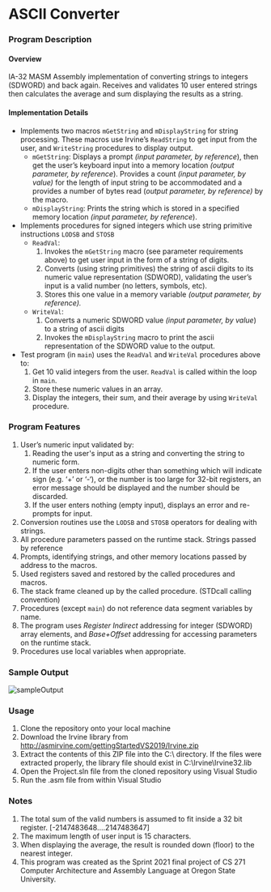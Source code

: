 # **ASCII Converter**
### **Program Description**
#### **Overview**

IA-32 MASM Assembly implementation of converting strings to integers (SDWORD) and back again.  Receives and validates 10 user entered strings then calculates the average and sum displaying the results as a string.

#### **Implementation Details** 
-   Implements two macros `mGetString` and `mDisplayString` for string processing. These macros use Irvine’s  `ReadString`  to get input from the user, and  `WriteString`  procedures to display output.
    -   `mGetString`: Displays a prompt  _(input parameter, by reference_), then get the user’s keyboard input into a memory location  _(output parameter, by reference_). Provides a count  _(input parameter, by value)_  for the length of input string to be accommodated and a provides a number of bytes read (_output parameter, by reference)_  by the macro.
    -   `mDisplayString`: Prints the string which is stored in a specified memory location  _(input parameter, by reference_).
-   Implements procedures for signed integers which use string primitive instructions `LODSB` and `STOSB`
    -   `ReadVal`:
        1.  Invokes the  `mGetString`  macro (see parameter requirements above) to get user input in the form of a string of digits.
        2.  Converts (using string primitives) the string of ascii digits to its numeric value representation (SDWORD), validating the user’s input is a valid number (no letters, symbols, etc).
        3.  Stores this one value in a memory variable  _(output parameter, by reference)._
    -   `WriteVal`:
        1.  Converts a numeric SDWORD value  _(input parameter, by value_)  to a string of ascii digits
        2.  Invokes the  `mDisplayString`  macro to print the ascii representation of the SDWORD value to the output.
-   Test program (in  `main`) uses the  `ReadVal`  and  `WriteVal`  procedures above to:
    1.  Get 10 valid integers from the user. `ReadVal`  is called within the loop in  `main`. 
    2.  Store these numeric values in an array.
    3.  Display the integers, their sum, and their average by using  `WriteVal`  procedure.


### **Program Features**

1.  User’s numeric input validated by:
    1.  Reading the user's input as a string and converting the string to numeric form.
    2.  If the user enters non-digits other than something which will indicate sign (e.g. ‘+’ or ‘-‘), or the number is too large for 32-bit registers, an error message should be displayed and the number should be discarded.
    3.  If the user enters nothing (empty input), displays an error and re-prompts for input.
2.  Conversion routines  use the  `LODSB`  and  `STOSB`  operators for dealing with strings.
3.  All procedure parameters  passed on the runtime stack. Strings passed by reference
4.  Prompts, identifying strings, and other memory locations passed by address to the macros.
5.  Used registers  saved and restored by the called procedures and macros.
6.  The stack frame  cleaned up by the called procedure. (STDcall calling convention)
7.  Procedures (except  `main`)  do not reference data segment variables by name.
8.  The program  uses  _Register Indirect_  addressing for integer (SDWORD) array elements, and  _Base+Offset_  addressing for accessing parameters on the runtime stack.
9.  Procedures use local variables when appropriate. 

### **Sample Output**
![sampleOutput](https://user-images.githubusercontent.com/66268023/121953163-d6b99200-cd22-11eb-8261-1a73b1be53f2.JPG)

### **Usage**
1. Clone the repository onto your local machine
2. Download the Irvine library from http://asmirvine.com/gettingStartedVS2019/Irvine.zip 
3. Extract the contents of this ZIP file into the C:\ directory. If the files were extracted properly, the library file should exist in C:\Irvine\Irvine32.lib
4. Open the Project.sln file from the cloned repository using Visual Studio
5. Run the .asm file from within Visual Studio

### **Notes**

1.  The total sum of the valid numbers is assumed to fit inside a 32 bit register. [-2147483648....2147483647]
2. The maximum length of user input is 15 characters.
3.  When displaying the average, the result is rounded down (floor) to the nearest integer.
4.  This program was created as the Sprint 2021 final project of CS 271 Computer Architecture and Assembly Language at Oregon State University.
